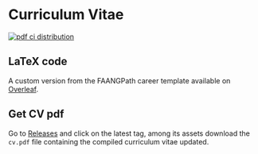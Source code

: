 # Curriculum Vitae

[![pdf ci distribution](https://github.com/JekxDevil/curriculum-vitae/actions/workflows/pdf-distributor.yaml/badge.svg)](https://github.com/JekxDevil/curriculum-vitae/actions/workflows/pdf-distributor.yaml)

## LaTeX code

A custom version from the FAANGPath career template available on 
[Overleaf](https://www.overleaf.com/latex/templates/faangpath-simple-template/npsfpdqnxmbc).

## Get CV pdf

Go to 
[Releases](https://github.com/JekxDevil/curriculum-vitae/releases/) 
and click on the latest tag, 
among its assets download the `cv.pdf` file containing the 
compiled curriculum vitae updated.

